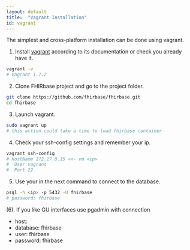 ```yaml
---
layout: default
title:  "Vagrant Installation"
id: vagrant
---
```


The simplest and cross-platform installation can be done using vagrant.

1. Install [vagrant](http://www.vagrantup.com/downloads) according to its documentation or check you already have it.

  ```bash
vagrant -v
# Vagrant 1.7.2
```

2. Clone FHIRbase project and go to the project folder.

  ```bash
git clone https://github.com/fhirbase/fhirbase.git
cd fhirbase
```

3. Launch vagrant.

  ```bash
sudo vagrant up
# this action could take a time to load fhirbase container
```

4. Check your ssh-config settings and remember your ip.

  ```bash
vagrant ssh-config
# HostName 172.17.0.15 <<- vm <ip>
#  User vagrant
#  Port 22
```

5. Use your <ip> in the next command to connect to the database.

  ```bash
psql -h <ip> -p 5432 -U fhirbase
# password: fhirbase
```

(6). If you like GU interfaces use pgadmin with connection
* host: <ip>
* database: fhirbase
* user: fhirbase
* password: fhirbase
